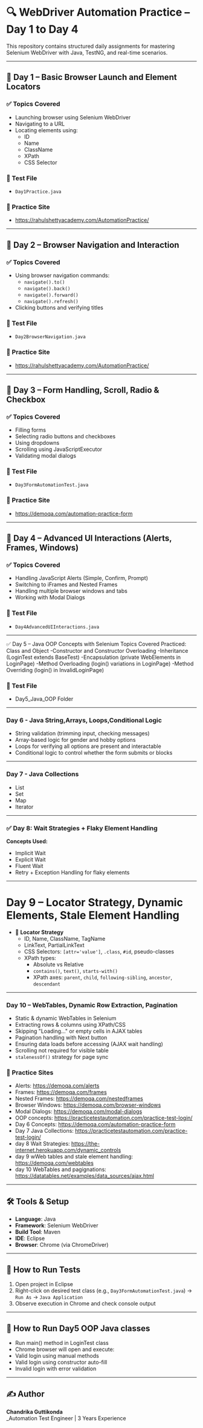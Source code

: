 # 🔍 WebDriver Automation Practice – Day 1 to Day 4

This repository contains structured daily assignments for mastering Selenium WebDriver with Java, TestNG, and real-time scenarios.

---

## 📅 Day 1 – Basic Browser Launch and Element Locators

### ✅ Topics Covered
- Launching browser using Selenium WebDriver
- Navigating to a URL
- Locating elements using:
  - ID
  - Name
  - ClassName
  - XPath
  - CSS Selector

### 🧪 Test File
- `Day1Practice.java`

### 🔗 Practice Site
- https://rahulshettyacademy.com/AutomationPractice/

---

## 📅 Day 2 – Browser Navigation and Interaction

### ✅ Topics Covered
- Using browser navigation commands:
  - `navigate().to()`
  - `navigate().back()`
  - `navigate().forward()`
  - `navigate().refresh()`
- Clicking buttons and verifying titles

### 🧪 Test File
- `Day2BrowserNavigation.java`

### 🔗 Practice Site
- https://rahulshettyacademy.com/AutomationPractice/

---

## 📅 Day 3 – Form Handling, Scroll, Radio & Checkbox

### ✅ Topics Covered
- Filling forms
- Selecting radio buttons and checkboxes
- Using dropdowns
- Scrolling using JavaScriptExecutor
- Validating modal dialogs

### 🧪 Test File
- `Day3FormAutomationTest.java`

### 🔗 Practice Site
- https://demoqa.com/automation-practice-form

---

## 📅 Day 4 – Advanced UI Interactions (Alerts, Frames, Windows)

### ✅ Topics Covered
- Handling JavaScript Alerts (Simple, Confirm, Prompt)
- Switching to iFrames and Nested Frames
- Handling multiple browser windows and tabs
- Working with Modal Dialogs

### 🧪 Test File
- `Day4AdvancedUIInteractions.java`

---

✅ Day 5 – Java OOP Concepts with Selenium
Topics Covered Practiced:
Class and Object
-Constructor and Constructor Overloading
-Inheritance (LoginTest extends BaseTest)
-Encapsulation (private WebElements in LoginPage)
-Method Overloading (login() variations in LoginPage)
-Method Overriding (login() in InvalidLoginPage)

### 🧪 Test File
- Day5_Java_OOP Folder

---

### Day 6 - Java String,Arrays, Loops,Conditional Logic
- String validation (trimming input, checking messages)
- Array-based logic for gender and hobby options
- Loops for verifying all options are present and interactable
- Conditional logic to control whether the form submits or blocks

---

### Day 7 - Java Collections

- List
- Set
- Map
- Iterator

---

### ✅ Day 8: Wait Strategies + Flaky Element Handling
**Concepts Used:**  
- Implicit Wait  
- Explicit Wait  
- Fluent Wait  
- Retry + Exception Handling for flaky elements

---

# Day 9 – Locator Strategy, Dynamic Elements, Stale Element Handling
- 📌 **Locator Strategy**
  - ID, Name, ClassName, TagName
  - LinkText, PartialLinkText
  - CSS Selectors: `[attr='value']`, `.class`, `#id`, pseudo-classes
  - XPath types:
    - Absolute vs Relative
    - `contains()`, `text()`, `starts-with()`
    - XPath axes: `parent`, `child`, `following-sibling`, `ancestor`, `descendant`

---


### Day 10 – WebTables, Dynamic Row Extraction, Pagination
- Static & dynamic WebTables in Selenium
- Extracting rows & columns using XPath/CSS
- Skipping "Loading..." or empty cells in AJAX tables
- Pagination handling with Next button
- Ensuring data loads before accessing (AJAX wait handling)
- Scrolling not required for visible table
- `stalenessOf()` strategy for page sync

### 🔗 Practice Sites
- Alerts: https://demoqa.com/alerts
- Frames: https://demoqa.com/frames
- Nested Frames: https://demoqa.com/nestedframes
- Browser Windows: https://demoqa.com/browser-windows
- Modal Dialogs: https://demoqa.com/modal-dialogs
- OOP concepts: https://practicetestautomation.com/practice-test-login/
- Day 6 Concepts: https://demoqa.com/automation-practice-form
- Day 7 Java Collections: https://practicetestautomation.com/practice-test-login/
- day 8 Wait Strategies: https://the-internet.herokuapp.com/dynamic_controls
- day 9 wWeb tables and stale element handling: https://demoqa.com/webtables
- day 10 WebTables and pagignations: https://datatables.net/examples/data_sources/ajax.html
---

## 🛠️ Tools & Setup

- **Language**: Java
- **Framework**: Selenium WebDriver
- **Build Tool**: Maven
- **IDE**: Eclipse
- **Browser**: Chrome (via ChromeDriver)

---

## 📌 How to Run Tests

1. Open project in Eclipse
2. Right-click on desired test class (e.g., `Day3FormAutomationTest.java`) → `Run As` → `Java Application`
3. Observe execution in Chrome and check console output

---
## 📌 How to Run Day5 OOP Java classes
- Run main() method in LoginTest class
- Chrome browser will open and execute:
- Valid login using manual methods
- Valid login using constructor auto-fill
- Invalid login with error validation

---

## ✍️ Author

**Chandrika Guttikonda**  
_Automation Test Engineer | 3 Years Experience 